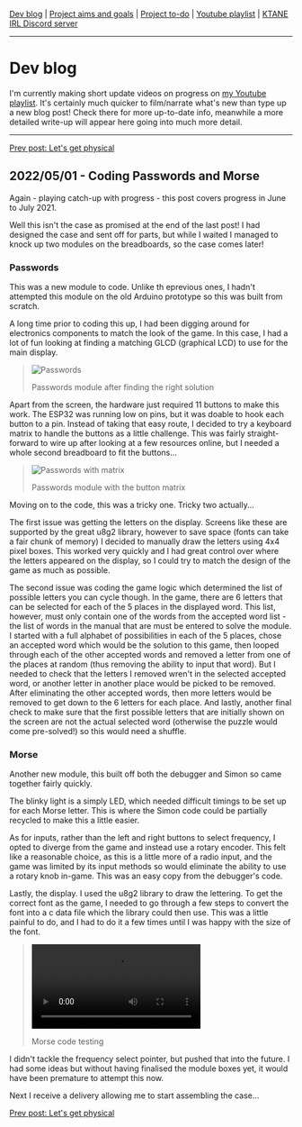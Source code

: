 [Dev blog](devblog.md) | [Project aims and goals](goals.md) | [Project to-do](todo.md) | [Youtube playlist](https://www.youtube.com/watch?v=8m7peVlW2mE&list=PLJqFvAhkcSkkks42zClG5WlvO1khFZCKK) | [KTANE IRL Discord server](https://discord.com/channels/711013430575890432)

---

# Dev blog
I'm currently making short update videos on progress on [my Youtube playlist](https://www.youtube.com/watch?v=8m7peVlW2mE&list=PLJqFvAhkcSkkks42zClG5WlvO1khFZCKK). It's certainly much quicker to film/narrate what's new than type up a new blog post! Check there for more up-to-date info, meanwhile a more detailed write-up will appear here going into much more detail.

---

[Prev post: Let's get physical](devblog_10.md)

## 2022/05/01 - Coding Passwords and Morse
Again - playing catch-up with progress - this post covers progress in June to July 2021.

Well this isn't the case as promised at the end of the last post! I had designed the case and sent off for parts, but while I waited I managed to knock up two modules on the breadboards, so the case comes later!

### Passwords
This was a new module to code. Unlike th eprevious ones, I hadn't attempted this module on the old Arduino prototype so this was built from scratch.

A long time prior to coding this up, I had been digging around for electronics components to match the look of the game. In this case, I had a lot of fun looking at finding a matching GLCD (graphical LCD) to use for the main display.

> ![Passwords](https://i.imgur.com/oMkNBHf.jpg)
> 
> Passwords module after finding the right solution

Apart from the screen, the hardware just required 11 buttons to make this work. The ESP32 was running low on pins, but it was doable to hook each button to a pin. Instead of taking that easy route, I decided to try a keyboard matrix to handle the buttons as a little challenge. This was fairly straight-forward to wire up after looking at a few resources online, but I needed a whole second breadboard to fit the buttons...

> ![Passwords with matrix](https://i.imgur.com/hywiyue.jpg)
> 
> Passwords module with the button matrix

Moving on to the code, this was a tricky one. Tricky two actually...

The first issue was getting the letters on the display. Screens like these are supported by the great u8g2 library, however to save space (fonts can take a fair chunk of memory) I decided to manually draw the letters using 4x4 pixel boxes. This worked very quickly and I had great control over where the letters appeared on the display, so I could try to match the design of the game as much as possible.

The second issue was coding the game logic which determined the list of possible letters you can cycle though. In the game, there are 6 letters that can be selected for each of the 5 places in the displayed word. This list, however, must only contain one of the words from the accepted word list - the list of words in the manual that are must be entered to solve the module. I started with a full alphabet of possibilities in each of the 5 places, chose an accepted word which would be the solution to this game, then looped through each of the other accepted words and removed a letter from one of the places at random (thus removing the ability to input that word). But I needed to check that the letters I removed wren't in the selected accepted word, or another letter in another place would be picked to be removed. After eliminating the other accepted words, then more letters would be removed to get down to the 6 letters for each place. And lastly, another final check to make sure that the first possible letters that are initially shown on the screen are not the actual selected word (otherwise the puzzle would come pre-solved!) so this would need a shuffle.

### Morse
Another new module, this built off both the debugger and Simon so came together fairly quickly.

The blinky light is a simply LED, which needed difficult timings to be set up for each Morse letter. This is where the Simon code could be partially recycled to make this a little easier.

As for inputs, rather than the left and right buttons to select frequency, I opted to diverge from the game and instead use a rotary encoder. This felt like a reasonable choice, as this is a little more of a radio input, and the game was limited by its input methods so would eliminate the ability to use a rotary knob in-game. This was an easy copy from the debugger's code.

Lastly, the display. I used the u8g2 library to draw the lettering. To get the correct font as the game, I needed to go through a few steps to convert the font into a c data file which the library could then use. This was a little painful to do, and I had to do it a few times until I was happy with the size of the font.

> ![Morse](https://i.imgur.com/fYE49iZ.mp4)
> 
> Morse code testing

I didn't tackle the frequency select pointer, but pushed that into the future. I had some ideas but without having finalised the module boxes yet, it would have been premature to attempt this now.

Next I receive a delivery allowing me to start assembling the case...

[Prev post: Let's get physical](devblog_10.md)
